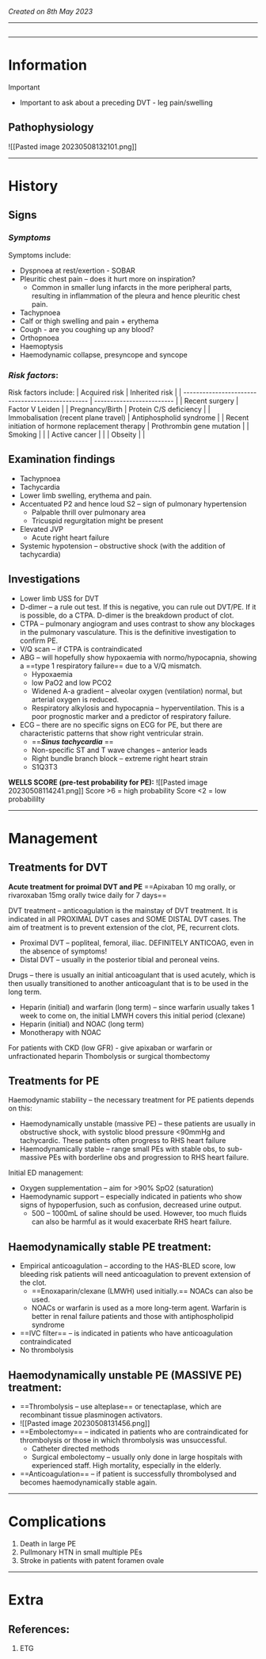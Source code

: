 *Created on 8th May 2023*

---
```toc
```
---

# Information
 

> [!Important]
- Important to ask about a preceding DVT - leg pain/swelling

## Pathophysiology
![[Pasted image 20230508132101.png]]

--- 
# History
## Signs
### *Symptoms*
Symptoms include:
- Dyspnoea at rest/exertion - SOBAR
- Pleuritic chest pain – does it hurt more on inspiration?
	- Common in smaller lung infarcts in the more peripheral parts, resulting in inflammation of the pleura and hence pleuritic chest pain.
-   Tachypnoea 
-   Calf or thigh swelling and pain + erythema
-   Cough - are you coughing up any blood?
-   Orthopnoea 
-   Haemoptysis 
-   Haemodynamic collapse, presyncope and syncope


### *Risk factors*:
Risk factors include:
| Acquired risk                                    | Inherited risk            |
| ------------------------------------------------ | ------------------------- |
| Recent surgery                                   | Factor V Leiden           |
| Pregnancy/Birth                                  | Protein C/S deficiency    |
| Immobalisation (recent plane travel)             | Antiphospholid syndrome   |
| Recent initiation of hormone replacement therapy | Prothrombin gene mutation |
| Smoking                                          |                           |
| Active cancer                                    |                           |
| Obseity                                                 |                           |

## Examination findings
-   Tachypnoea
-   Tachycardia
-   Lower limb swelling, erythema and pain. 
-   Accentuated P2 and hence loud S2 – sign of pulmonary hypertension
	- Palpable thrill over pulmonary area
	- Tricuspid regurgitation might be present
-   Elevated JVP
	- Acute right heart failure
-   Systemic hypotension – obstructive shock (with the addition of tachycardia)


## Investigations
- Lower limb USS for DVT
- D-dimer – a rule out test. If this is negative, you can rule out DVT/PE. If it is possible, do a CTPA. D-dimer is the breakdown product of clot.
-   CTPA – pulmonary angiogram and uses contrast to show any blockages in the pulmonary vasculature. This is the definitive investigation to confirm PE.
-   V/Q scan – if CTPA is contraindicated
-   ABG – will hopefully show hypoxaemia with normo/hypocapnia, showing a ==type 1 respiratory failure== due to a V/Q mismatch.
	- Hypoxaemia  
	- low PaO2 and low PCO2
	- Widened A-a gradient – alveolar oxygen (ventilation) normal, but arterial oxygen is reduced. 
	- Respiratory alkylosis and hypocapnia – hyperventilation. This is a poor prognostic marker and a predictor of respiratory failure.  
- ECG – there are no specific signs on ECG for PE, but there are characteristic patterns that show right ventricular strain.  
	- ==***Sinus tachycardia***  ==
	- Non-specific ST and T wave changes – anterior leads 
	- Right bundle branch block – extreme right heart strain 
	- S1Q3T3



**WELLS SCORE (pre-test probability for PE):**
![[Pasted image 20230508114241.png]]
Score >6 = high probability
Score <2 = low probabililty 

---

# Management
## Treatments for DVT

**Acute treatment for proimal DVT and PE**
==Apixaban 10 mg orally, or rivaroxaban 15mg orally twice daily for 7 days==

DVT treatment – anticoagulation is the mainstay of DVT treatment. It is indicated in all PROXIMAL DVT cases and SOME DISTAL DVT cases. The aim of treatment is to prevent extension of the clot, PE, recurrent clots.

-   Proximal DVT – popliteal, femoral, iliac. DEFINITELY ANTICOAG, even in the absence of symptoms!
-   Distal DVT – usually in the posterior tibial and peroneal veins.
   
Drugs – there is usually an initial anticoagulant that is used acutely, which is then usually transitioned to another anticoagulant that is to be used in the long term.
-   Heparin (initial) and warfarin (long term) – since warfarin usually takes 1 week to come on, the initial LMWH covers this initial period (clexane)
-   Heparin (initial) and NOAC (long term)
-   Monotherapy with NOAC

For patients with CKD (low GFR) - give apixaban or warfarin or unfractionated heparin
Thombolysis or surgical thombectomy 


## Treatments for PE
Haemodynamic stability – the necessary treatment for PE patients depends on this:
-   Haemodynamically unstable (massive PE) – these patients are usually in obstructive shock, with systolic blood pressure <90mmHg and tachycardic. These patients often progress to RHS heart failure
-   Haemodynamically stable – range small PEs with stable obs, to sub-massive PEs with borderline obs and progression to RHS heart failure.

Initial ED management:
-   Oxygen supplementation – aim for >90% SpO2 (saturation)
-   Haemodynamic support – especially indicated in patients who show signs of hypoperfusion, such as confusion, decreased urine output.  
	- 500 – 1000mL of saline should be used. However, too much fluids can also be harmful as it would exacerbate RHS heart failure.
  
## Haemodynamically stable PE treatment:
-   Empirical anticoagulation – according to the HAS-BLED score, low bleeding risk patients will need anticoagulation to prevent extension of the clot.  
	- ==Enoxaparin/clexane (LMWH) used initially.== NOACs can also be used.
	- NOACs or warfarin is used as a more long-term agent. Warfarin is better in renal failure patients and those with antiphospholipid syndrome
-   ==IVC filter== – is indicated in patients who have anticoagulation contraindicated
-   No thrombolysis


## Haemodynamically unstable PE (MASSIVE PE) treatment:
- ==Thrombolysis – use alteplase== or tenectaplase, which are recombinant tissue plasminogen activators.
- ![[Pasted image 20230508131456.png]]
-   ==Embolectomy== – indicated in patients who are contraindicated for thrombolysis or those in which thrombolysis was unsuccessful.
	- Catheter directed methods  
	- Surgical embolectomy – usually only done in large hospitals with experienced staff. High mortality, especially in the elderly.
- ==Anticoagulation== – if patient is successfully thrombolysed and becomes haemodynamically stable again.



---

# Complications
1. Death in large PE
2. Pullmonary HTN in small multiple PEs 
3. Stroke in patients with patent foramen ovale 

---

# Extra
## References:
1. ETG